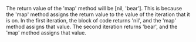 The return value of the 'map' method will be [nil, 'bear']. This is because
the 'map' method assigns the return value to the value of the iteration that it
is on. In the first iteration, the block of code returns 'nil', and the 'map'
method assigns that value. The second iteration returns 'bear', and the 'map'
method assigns that value.